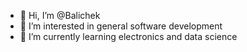 - 👋 Hi, I’m @Balichek
- 👀 I’m interested in general software development
- 🌱 I’m currently learning electronics and data science

<!---
Balichek/Balichek is a ✨ special ✨ repository because its `README.md` (this file) appears on your GitHub profile.
You can click the Preview link to take a look at your changes.
--->
